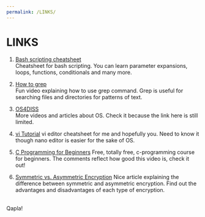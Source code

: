 ```yaml
---
permalink: /LINKS/
---
```


# LINKS

1. [Bash scripting cheatsheet](https://devhints.io/bash)<br>
Cheatsheet for bash scripting.
You can learn parameter expansions, loops, functions, conditionals and many more.

2. [How to grep](https://www.youtube.com/watch?v=VGgTmxXp7xQ&ab_channel=CoreySchafer)<br>
Fun video explaining how to use grep command.
Grep is useful for searching files and directories for patterns of text.

3. [OS4DISS](https://osp4diss.vlsm.org/osp-115.html)<br>
More videos and articles about OS.
Check it because the link here is still limited.

4. [vi Tutorial](https://www.tutorialspoint.com/unix/unix-vi-editor.htm)
vi editor cheatsheet for me and hopefully you.
Need to know it though nano editor is easier for the sake of OS.

5. [C Programming for Beginners](https://www.youtube.com/watch?v=KJgsSFOSQv0&ab_channel=freeCodeCamp.org)
Free, totally free, c-programming course for beginners.
The comments reflect how good this video is, check it out!

6. [Symmetric vs. Asymmetric Encryption](https://www.trentonsystems.com/blog/symmetric-vs-asymmetric-encryption) 
Nice article explaining the difference between symmetric and asymmetric encryption.
Find out the advantages and disadvantages of each type of encryption.

<br>
Qapla!
